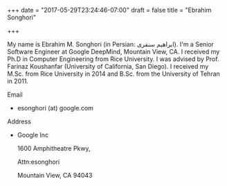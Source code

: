 +++
date = "2017-05-29T23:24:46-07:00"
draft = false
title = "Ebrahim Songhori"

+++

<span itemscope itemtype="http://data-vocabulary.org/Person">
My name is <span itemprop="name">Ebrahim M. Songhori</span> (in Persian: ابراهیم سنقری). I'm a <span itemprop="title">Senior Software Engineer</span> at <span itemprop="affiliation">Google DeepMind</span>, Mountain View, CA. I received my Ph.D in Computer Engineering from <span itemprop="affiliation">Rice University</span>.<!--more--> I was advised by <span itemprop="contact">Prof. Farinaz Koushanfar</span> (University of California, San Diego). I received my M.Sc. from Rice University in 2014 and B.Sc. from the <span itemprop="affiliation">University of Tehran</span> in 2011.</span>


Email

-	esonghori (at) google.com

Address

-	Google Inc

	1600 Amphitheatre Pkwy,

	Attn:esonghori

	Mountain View, CA 94043
